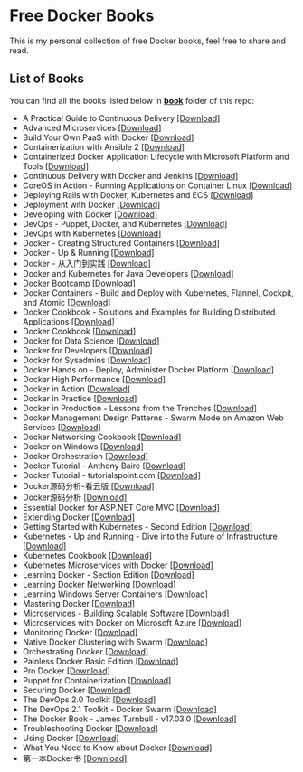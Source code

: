 # Free Docker Books

This is my personal collection of free Docker books, feel free to share and read.

## List of Books

You can find all the books listed below in [**book**](/book) folder of this repo:

* A Practical Guide to Continuous Delivery [[Download]](/book/A%20Practical%20Guide%20to%20Continuous%20Delivery.epub)
* Advanced Microservices [[Download]](/book/Advanced%20Microservices.pdf)
* Build Your Own PaaS with Docker [[Download]](/book/Build%20Your%20Own%20PaaS%20with%20Docker.pdf)
* Containerization with Ansible 2 [[Download]](/book/Containerization%20with%20Ansible%202.epub)
* Containerized Docker Application Lifecycle with Microsoft Platform and Tools [[Download]](/book/Containerized%20Docker%20Application%20Lifecycle%20with%20Microsoft%20Platform%20and%20Tools.pdf)
* Continuous Delivery with Docker and Jenkins [[Download]](/book/Continuous%20Delivery%20with%20Docker%20and%20Jenkins.epub)
* CoreOS in Action - Running Applications on Container Linux [[Download]](/book/CoreOS%20in%20Action%20-%20Running%20Applications%20on%20Container%20Linux.pdf)
* Deploying Rails with Docker, Kubernetes and ECS [[Download]](/book/Deploying%20Rails%20with%20Docker%2C%20Kubernetes%20and%20ECS.pdf)
* Deployment with Docker [[Download]](/book/Deployment%20with%20Docker.epub)
* Developing with Docker [[Download]](/book/Developing%20with%20Docker.pdf)
* DevOps - Puppet, Docker, and Kubernetes [[Download]](/book/DevOps%20-%20Puppet%2C%20Docker%2C%20and%20Kubernetes.pdf)
* DevOps with Kubernetes [[Download]](/book/DevOps%20with%20Kubernetes.azw3)
* Docker - Creating Structured Containers [[Download]](/book/Docker%20-%20Creating%20Structured%20Containers.pdf)
* Docker - Up & Running [[Download]](/book/Docker%20-%20Up%20%26%20Running.pdf)
* Docker - 从入门到实践 [[Download]](/book/Docker%20-%20%E4%BB%8E%E5%85%A5%E9%97%A8%E5%88%B0%E5%AE%9E%E8%B7%B5.pdf)
* Docker and Kubernetes for Java Developers [[Download]](/book/Docker%20and%20Kubernetes%20for%20Java%20Developers.epub)
* Docker Bootcamp [[Download]](/book/Docker%20Bootcamp.pdf)
* Docker Containers - Build and Deploy with Kubernetes, Flannel, Cockpit, and Atomic [[Download]](/book/Docker%20Containers%20-%20Build%20and%20Deploy%20with%20Kubernetes%2C%20Flannel%2C%20Cockpit%2C%20and%20Atomic.pdf)
* Docker Cookbook - Solutions and Examples for Building Distributed Applications [[Download]](/book/Docker%20Cookbook%20-%20Solutions%20and%20Examples%20for%20Building%20Distributed%20Applications.pdf)
* Docker Cookbook [[Download]](/book/Docker%20Cookbook.pdf)
* Docker for Data Science [[Download]](/book/Docker%20for%20Data%20Science.pdf)
* Docker for Developers [[Download]](/book/Docker%20for%20Developers.pdf)
* Docker for Sysadmins [[Download]](/book/Docker%20for%20Sysadmins.pdf)
* Docker Hands on - Deploy, Administer Docker Platform [[Download]](/book/Docker%20Hands%20on%20-%20Deploy%2C%20Administer%20Docker%20Platform.epub)
* Docker High Performance [[Download]](/book/Docker%20High%20Performance.pdf)
* Docker in Action [[Download]](/book/Docker%20in%20Action.pdf)
* Docker in Practice [[Download]](/book/Docker%20in%20Practice.pdf)
* Docker in Production - Lessons from the Trenches [[Download]](/book/Docker%20in%20Production%20-%20Lessons%20from%20the%20Trenches.pdf)
* Docker Management Design Patterns - Swarm Mode on Amazon Web Services [[Download]](/book/Docker%20Management%20Design%20Patterns%20-%20Swarm%20Mode%20on%20Amazon%20Web%20Services.pdf)
* Docker Networking Cookbook [[Download]](/book/Docker%20Networking%20Cookbook.pdf)
* Docker on Windows [[Download]](/book/Docker%20on%20Windows.pdf)
* Docker Orchestration [[Download]](/book/Docker%20Orchestration.pdf)
* Docker Tutorial - Anthony Baire [[Download]](/book/Docker%20Tutorial%20-%20Anthony%20Baire.pdf)
* Docker Tutorial - tutorialspoint.com [[Download]](/book/Docker%20Tutorial%20-%20tutorialspoint.com.pdf)
* Docker源码分析-看云版 [[Download]](/book/Docker%E6%BA%90%E7%A0%81%E5%88%86%E6%9E%90-%E7%9C%8B%E4%BA%91%E7%89%88.pdf)
* Docker源码分析 [[Download]](/book/Docker%E6%BA%90%E7%A0%81%E5%88%86%E6%9E%90.pdf)
* Essential Docker for ASP.NET Core MVC [[Download]](/book/Essential%20Docker%20for%20ASP.NET%20Core%20MVC.pdf)
* Extending Docker [[Download]](/book/Extending%20Docker.pdf)
* Getting Started with Kubernetes - Second Edition [[Download]](/book/Getting%20Started%20with%20Kubernetes%20-%20Second%20Edition.pdf)
* Kubernetes - Up and Running - Dive into the Future of Infrastructure [[Download]](/book/Kubernetes%20-%20Up%20and%20Running%20-%20Dive%20into%20the%20Future%20of%20Infrastructure.epub)
* Kubernetes Cookbook [[Download]](/book/Kubernetes%20Cookbook.azw3)
* Kubernetes Microservices with Docker [[Download]](/book/Kubernetes%20Microservices%20with%20Docker.pdf)
* Learning Docker - Section Edition [[Download]](/book/Learning%20Docker%20-%20Section%20Edition.pdf)
* Learning Docker Networking [[Download]](/book/Learning%20Docker%20Networking.epub)
* Learning Windows Server Containers [[Download]](/book/Learning%20Windows%20Server%20Containers.pdf)
* Mastering Docker [[Download]](/book/Mastering%20Docker.pdf)
* Microservices - Building Scalable Software [[Download]](/book/Microservices%20-%20Building%20Scalable%20Software.pdf)
* Microservices with Docker on Microsoft Azure [[Download]](/book/Microservices%20with%20Docker%20on%20Microsoft%20Azure.epub)
* Monitoring Docker [[Download]](/book/Monitoring%20Docker.pdf)
* Native Docker Clustering with Swarm [[Download]](/book/Native%20Docker%20Clustering%20with%20Swarm.pdf)
* Orchestrating Docker [[Download]](/book/Orchestrating%20Docker.pdf)
* Painless Docker Basic Edition [[Download]](/book/Painless%20Docker%20Basic%20Edition.epub)
* Pro Docker [[Download]](/book/Pro%20Docker.pdf)
* Puppet for Containerization [[Download]](/book/Puppet%20for%20Containerization.pdf)
* Securing Docker [[Download]](/book/Securing%20Docker.pdf)
* The DevOps 2.0 Toolkit [[Download]](/book/The%20DevOps%202.0%20Toolkit.pdf)
* The DevOps 2.1 Toolkit - Docker Swarm [[Download]](/book/The%20DevOps%202.1%20Toolkit%20-%20Docker%20Swarm.pdf)
* The Docker Book - James Turnbull - v17.03.0 [[Download]](/book/The%20Docker%20Book%20-%20James%20Turnbull%20-%20v17.03.0.pdf)
* Troubleshooting Docker [[Download]](/book/Troubleshooting%20Docker.epub)
* Using Docker [[Download]](/book/Using%20Docker.pdf)
* What You Need to Know about Docker [[Download]](/book/What%20You%20Need%20to%20Know%20about%20Docker.pdf)
* 第一本Docker书 [[Download]](/book/%E7%AC%AC%E4%B8%80%E6%9C%ACDocker%E4%B9%A6.pdf)

